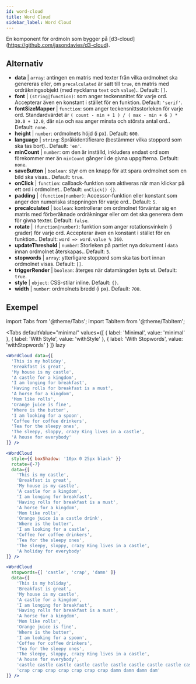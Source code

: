 ```yaml
---
id: word-cloud 
title: Word Cloud
sidebar_label: Word Cloud
---
```


En komponent för ordmoln som bygger på [d3-cloud] (https://github.com/jasondavies/d3-cloud).

## Alternativ

* __data__ | `array`: antingen en matris med texter från vilka ordmolnet ska genereras eller, om `precalculated` är satt till `true`, en matris med ordräkningsobjekt (med nycklarna `text` och `value`).. Default: `[]`.
* __font__ | `(string|function)`: som anger teckensnittet för varje ord. Accepterar även en konstant i stället för en funktion. Default: `'serif'`.
* __fontSizeMapper__ | `function`: som anger teckensnittsstorleken för varje ord. Standardvärdet är `( count - min + 1 ) / ( max - min + 6 ) * 30.0 + 12.0`, där `min` och `max` anger minsta och största antal ord.. Default: `none`.
* __height__ | `number`: ordmolnets höjd (i px). Default: `600`.
* __language__ | `string`: Språkidentifierare (bestämmer vilka stoppord som ska tas bort).. Default: `'en'`.
* __minCount__ | `number`: om den är inställd, inkludera endast ord som förekommer mer än `minCount` gånger i de givna uppgifterna. Default: `none`.
* __saveButton__ | `boolean`: styr om en knapp för att spara ordmolnet som en bild ska visas.. Default: `true`.
* __onClick__ | `function`: callback-funktion som aktiveras när man klickar på ett ord i ordmolnet.. Default: `onClick() {}`.
* __padding__ | `(function|number)`: Accessor-funktion eller konstant som anger den numeriska stoppningen för varje ord.. Default: `5`.
* __precalculated__ | `boolean`: kontrollerar om ordmolnet förväntar sig en matris med förberäknade ordräkningar eller om det ska generera dem för givna texter. Default: `false`.
* __rotate__ | `(function|number)`: funktion som anger rotationsvinkeln (i grader) för varje ord. Accepterar även en konstant i stället för en funktion.. Default: `word => word.value % 360`.
* __updateThreshold__ | `number`: Storleken på partiet nya dokument i `data` innan ordmolnet återskapas.. Default: `5`.
* __stopwords__ | `array`: ytterligare stoppord som ska tas bort innan ordmolnet visas. Default: `[]`.
* __triggerRender__ | `boolean`: återges när datamängden byts ut. Default: `true`.
* __style__ | `object`: CSS-stilar inline. Default: `{}`.
* __width__ | `number`: ordmolnets bredd (i px). Default: `700`.


## Exempel

import Tabs from '@theme/Tabs';
import TabItem from '@theme/TabItem';

<Tabs
    defaultValue="minimal"
    values={[
        { label: 'Minimal', value: 'minimal' },
        { label: 'With Style', value: 'withStyle' },
        { label: 'With Stopwords', value: 'withStopwords' }
    ]}
    lazy
>

<TabItem value="minimal">

```jsx live
<WordCloud data={[
  'This is my holiday', 
  'Breakfast is great', 
  'My house is my castle', 
  'A castle for a kingdom', 
  'I am longing for breakfast',
  'Having rolls for breakfast is a must',
  'A horse for a kingdom',
  'Mom like rolls',
  'Orange juice is fine',
  'Where is the butter',
  'I am looking for a spoon',
  'Coffee for coffee drinkers',
  'Tea for the sleepy ones',
  'The sleepy, sloppy, crazy King lives in a castle',
  'A house for everybody'
]} />
```
</TabItem>

<TabItem value="withStyle">

```jsx live
<WordCloud 
  style={{ boxShadow: '10px 0 25px black' }}
  rotate={-7}
  data={[
    'This is my castle', 
    'Breakfast is great', 
    'My house is my castle', 
    'A castle for a kingdom', 
    'I am longing for breakfast',
    'Having rolls for breakfast is a must',
    'A horse for a kingdom',
    'Mom like rolls',
    'Orange juice is a castle drink',
    'Where is the butter',
    'I am looking for a castle',
    'Coffee for coffee drinkers',
    'Tea for the sleepy ones',
    'The sleepy, sloppy, crazy King lives in a castle',
    'A holiday for everybody'
]} />
```
</TabItem>

<TabItem value="withStopwords">

```jsx live
<WordCloud 
  stopwords={[ 'castle', 'crap', 'damn' ]}
  data={[
    'This is my holiday', 
    'Breakfast is great', 
    'My house is my castle', 
    'A castle for a kingdom', 
    'I am longing for breakfast',
    'Having rolls for breakfast is a must',
    'A horse for a kingdom',
    'Mom like rolls',
    'Orange juice is fine',
    'Where is the butter',
    'I am looking for a spoon',
    'Coffee for coffee drinkers',
    'Tea for the sleepy ones',
    'The sleepy, sloppy, crazy King lives in a castle',
    'A house for everybody',
    'castle castle castle castle castle castle castle castle castle castle',
    'crap crap crap crap crap crap crap damn damn damn dam'
]} />
```

</TabItem>

</Tabs>
